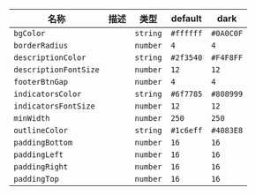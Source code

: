 | 名称 | 描述 | 类型 | default | dark |
|---|---|---|---|---|
| `bgColor` |  | `string` | `#ffffff` | `#0A0C0F` |
| `borderRadius` |  | `number` | `4` | `4` |
| `descriptionColor` |  | `string` | `#2f3540` | `#F4F8FF` |
| `descriptionFontSize` |  | `number` | `12` | `12` |
| `footerBtnGap` |  | `number` | `4` | `4` |
| `indicatorsColor` |  | `string` | `#6f7785` | `#808999` |
| `indicatorsFontSize` |  | `number` | `12` | `12` |
| `minWidth` |  | `number` | `250` | `250` |
| `outlineColor` |  | `string` | `#1c6eff` | `#4083E8` |
| `paddingBottom` |  | `number` | `16` | `16` |
| `paddingLeft` |  | `number` | `16` | `16` |
| `paddingRight` |  | `number` | `16` | `16` |
| `paddingTop` |  | `number` | `16` | `16` |
